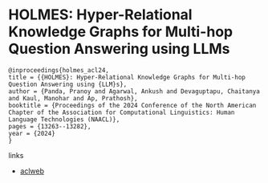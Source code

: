 # HOLMES: Hyper-Relational Knowledge Graphs for Multi-hop Question Answering using LLMs

```
@inproceedings{holmes_acl24,
title = {{HOLMES}: Hyper-Relational Knowledge Graphs for Multi-hop Question Answering using {LLM}s},
author = {Panda, Pranoy and Agarwal, Ankush and Devaguptapu, Chaitanya and Kaul, Manohar and Ap, Prathosh},
booktitle = {Proceedings of the 2024 Conference of the North American Chapter of the Association for Computational Linguistics: Human Language Technologies (NAACL)},
pages = {13263--13282},
year = {2024}
}
```

links
- [aclweb](https://aclanthology.org/2024.acl-long.717)
